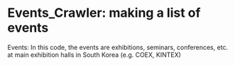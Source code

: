 # Events_Crawler: making a list of events
Events: In this code, the events are exhibitions, seminars, conferences, etc. at main exhibition halls in South Korea (e.g. COEX, KINTEX)
